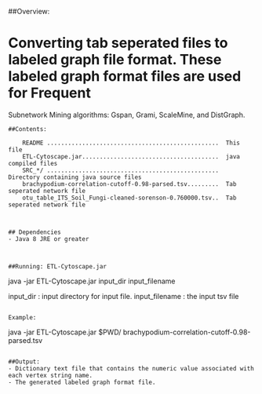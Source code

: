 
##Overview:

# Converting tab seperated files to labeled graph file format. These labeled graph format files are used for Frequent
Subnetwork Mining algorithms: Gspan, Grami, ScaleMine, and DistGraph.

```
##Contents:

    README .................................................  This file
    ETL-Cytoscape.jar.......................................  java compiled files
    SRC_*/ .................................................  Directory containing java source files
    brachypodium-correlation-cutoff-0.98-parsed.tsv.........  Tab seperated network file
    otu_table_ITS_Soil_Fungi-cleaned-sorenson-0.760000.tsv..  Tab seperated network file
    


## Dependencies
- Java 8 JRE or greater



##Running: ETL-Cytoscape.jar
```
java -jar ETL-Cytoscape.jar input_dir input_filename


input_dir : input directory for input file.
input_filename : the input tsv file
```

Example:
```
java -jar ETL-Cytoscape.jar $PWD/ brachypodium-correlation-cutoff-0.98-parsed.tsv
```

##Output:
- Dictionary text file that contains the numeric value associated with each vertex string name. 
- The generated labeled graph format file. 


